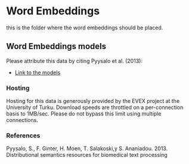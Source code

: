 # Word Embeddings

this is the folder where the word embeddings should be placed.

## Word Embeddings models

Please attribute this data by citing Pyysalo et al. (2013):

* [Link to the models](http://evexdb.org/pmresources/vec-space-models/)

### Hosting
Hosting for this data is generously provided by the EVEX project at the University of Turku. Download speeds are throttled on a per-connection basis to 1MB/sec. Please do not bypass this limit using multiple connections.

### References
Pyysalo, S., F. Ginter, H. Moen, T. Salakoski,y S. Ananiadou.  2013.  Distributional semantics resources for biomedical text processing

